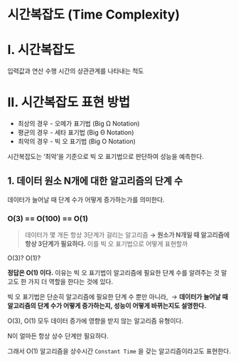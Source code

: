 # 시간복잡도 (Time Complexity)

# I. 시간복잡도

입력값과 연산 수행 시간의 상관관계를 나타내는 척도

# II. 시간복잡도 표현 방법

- 최상의 경우 - 오메가 표기법 (Big Ω Notation)
- 평균의 경우 - 세타 표기법 (Big Θ Notation)
- 최악의 경우 - 빅 오 표기법 (Big O Notation)

시간복잡도는 ‘최악’을 기준으로 빅 오 표기법으로 판단하여 성능을 예측한다. 

## 1. 데이터 원소 N개에 대한 알고리즘의 단계 수

데이터가 늘어날 때 단계 수가 어떻게 증가하는가를 의미한다. 

### **O(3) == O(100) == O(1)**

> 데이터가 몇 개든 항상 3단계가 걸리는 알고리즘
**→ 원소가 N개일 때 알고리즘에 항상 3단계가 필요하다.**
이를 빅 오 표기법으로 어떻게 표현할까

O(3)? O(1)?

**정답은 O(1) 이다.** 
이유는 빅 오 표기법이 알고리즘에 필요한 단계 수를 알려주는 것 말고도 한 가지 더 역할을 한다는 것에 있다.
> 

빅 오 표기법은 단순히 알고리즘에 필요한 단계 수 뿐만 아니라, 
→ **데이터가 늘어날 때 알고리즘의 단계 수가 어떻게 증가하는지, 성능이 어떻게 바뀌는지도 설명한다.**

O(3), O(1) 모두 데이터 증가에 영향을 받지 않는 알고리즘 유형이다. 

N이 얼마든 항상 상수 단계만 필요하다.

그래서 O(1) 알고리즘을 상수시간 `Constant Time` 을 갖는 알고리즘이라고도 표현한다.
